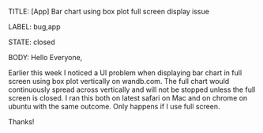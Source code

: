 TITLE:
[App] Bar chart using box plot full screen display issue

LABEL:
bug,app

STATE:
closed

BODY:
Hello Everyone,

Earlier this week I noticed a UI problem when displaying bar chart in full screen using box plot vertically on wandb.com. The full chart would continuously spread across vertically and will not be stopped unless the full screen is closed. I ran this both on latest safari on Mac and on chrome on ubuntu with the same outcome. Only happens if I use full screen.

Thanks!

